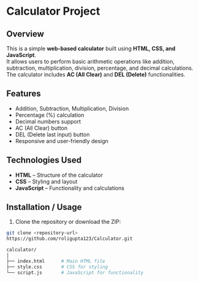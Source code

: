 # Calculator Project

## Overview
This is a simple **web-based calculator** built using **HTML, CSS, and JavaScript**.  
It allows users to perform basic arithmetic operations like addition, subtraction, multiplication, division, percentage, and decimal calculations. The calculator includes **AC (All Clear)** and **DEL (Delete)** functionalities.

## Features
- Addition, Subtraction, Multiplication, Division  
- Percentage (%) calculation  
- Decimal numbers support  
- AC (All Clear) button  
- DEL (Delete last input) button  
- Responsive and user-friendly design  

## Technologies Used
- **HTML** – Structure of the calculator  
- **CSS** – Styling and layout  
- **JavaScript** – Functionality and calculations  

## Installation / Usage
1. Clone the repository or download the ZIP:  
```bash
git clone <repository-url>
https://github.com/roligupta123/Calculator.git

calculator/
│
├── index.html      # Main HTML file
├── style.css       # CSS for styling
└── script.js       # JavaScript for functionality

